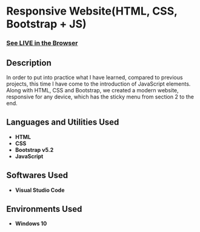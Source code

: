 <h1>Responsive Website(HTML, CSS, Bootstrap + JS)</h1>

 ### [See LIVE in the Browser](https://triffalin.github.io/book/)

<h2>Description</h2>
In order to put into practice what I have learned, compared to previous projects, this time I have come to the introduction of JavaScript elements. Along with HTML, CSS and Bootstrap, we created a modern website, responsive for any device, which has the sticky menu from section 2 to the end.
<br />


<h2>Languages and Utilities Used</h2>

- <b>HTML</b>
- <b>CSS</b>
- <b>Bootstrap v5.2</b>
- <b>JavaScript</b>

<h2>Softwares Used </h2>

- <b>Visual Studio Code</b>

<h2>Environments Used </h2>

- <b>Windows 10</b>

<!--
 ```diff
- text in red
+ text in green
! text in orange
# text in gray
@@ text in purple (and bold)@@
```
--!>
